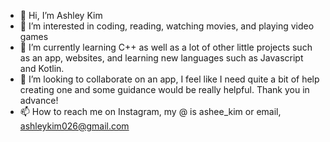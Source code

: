 - 👋 Hi, I’m Ashley Kim
- 👀 I’m interested in coding, reading, watching movies, and playing video games
- 🌱 I’m currently learning C++ as well as a lot of other little projects such as an app, websites, and learning new languages such as Javascript and Kotlin.
- 🤝 I’m looking to collaborate on an app, I feel like I need quite a bit of help creating one and some guidance would be really helpful. Thank you in advance!
- 📫 How to reach me on Instagram, my @ is ashee_kim or email, ashleykim026@gmail.com

<!---
Alaurosa/Alaurosa is a ✨ special ✨ repository because its `README.md` (this file) appears on your GitHub profile.
You can click the Preview link to take a look at your changes.
--->
